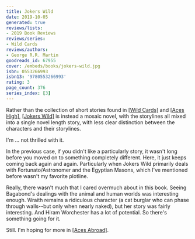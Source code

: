 ```yaml
---
title: Jokers Wild
date: 2019-10-05
generated: true
reviews/lists:
- 2019 Book Reviews
reviews/series:
- Wild Cards
reviews/authors:
- George R.R. Martin
goodreads_id: 67955
cover: /embeds/books/jokers-wild.jpg
isbn: 0553266993
isbn13: '9780553266993'
rating: 3
page_count: 376
series_index: [3]
---
```

Rather than the collection of short stories found in [[Wild Cards]]() and [[Aces High]](), [[Jokers Wild]]() is instead a mosaic novel, with the storylines all mixed into a single novel length story, with less clear distinction between the characters and their storylines.  

I'm ... not thrilled with it.  

<!--more-->

In the previous case, if you didn't like a particularly story, it wasn't long before you moved on to something completely different. Here, it just keeps coming back again and again. Particularly when Jokers Wild primarily deals with Fortunato/Astronomer and the Egyptian Masons, which I've mentioned before wasn't my favorite plotline.  

Really, there wasn't much that I cared overmuch about in this book. Seeing Bagabond's dealings with the animal and human worlds was interesting enough. Wraith remains a ridiculous character (a cat burglar who can phase through walls--but only when nearly naked), but her story was fairly interesting. And Hiram Worchester has a lot of potential. So there's something going for it.  

Still. I'm hoping for more in [[Aces Abroad]]().